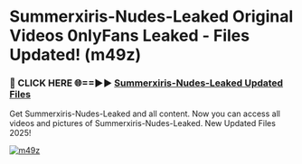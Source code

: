 # Summerxiris-Nudes-Leaked Original Videos 0nlyFans Leaked - Files Updated! (m49z)

<h3>🔴 CLICK HERE 🌐==►► <a href="https://tinyurl.com/4mcuefdz" rel="nofollow">Summerxiris-Nudes-Leaked Updated Files</a></h3>

Get Summerxiris-Nudes-Leaked and all content. Now you can access all videos and pictures of Summerxiris-Nudes-Leaked. New Updated Files 2025!

[![m49z](https://i.imgur.com/StAQSOY.gif)](https://tinyurl.com/4mcuefdz)
